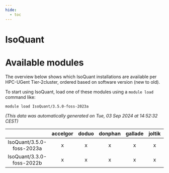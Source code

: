 ```yaml
---
hide:
  - toc
---
```


IsoQuant
========

# Available modules


The overview below shows which IsoQuant installations are available per HPC-UGent Tier-2cluster, ordered based on software version (new to old).

To start using IsoQuant, load one of these modules using a `module load` command like:

```shell
module load IsoQuant/3.5.0-foss-2023a
```

*(This data was automatically generated on Tue, 03 Sep 2024 at 14:52:32 CEST)*  

| |accelgor|doduo|donphan|gallade|joltik|shinx|skitty|
| :---: | :---: | :---: | :---: | :---: | :---: | :---: | :---: |
|IsoQuant/3.5.0-foss-2023a|x|x|x|x|x|x|x|
|IsoQuant/3.3.0-foss-2022b|x|x|x|x|x|-|x|
